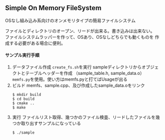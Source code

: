 ## Simple On Memory FileSystem

OSなし組み込み系向けのオンメモリタイプの簡易ファイルシステム

ファイルとディレクトリのオープン、リードが出来る。書き込みは出来ない。
ファイルシステムラッパーを作って、OSあり、OSなしどちらでも動くものを
作成する必要がある場合に便利。

#### サンプル実行手順

1. データファイル作成
  `create_fs.sh`を実行
  sampleディレクトリからオブジェクトとテーブルヘッダーを作成
  （sample_table.h, sample_data.o）
  `memfs.py`を使用。使い方はmemfs.pyと打てばUsageが出る
1. ビルド
  memfs、sample.cpp、及び作成したsample_data.oをリンク
    ```
    $ mkdir build
    $ cd build
    $ cmake ..
    $ make
    ```
1. 実行
  ファイルリスト取得、幾つかのファイル検査、リードしたファイルを幾つか取り出すサンプルになっている
    ```
    $ ./sample
    ```
